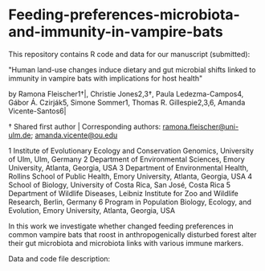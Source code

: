# Feeding-preferences-microbiota-and-immunity-in-vampire-bats

This repository contains R code and data for our manuscript (submitted):

"Human land-use changes induce dietary and gut microbial shifts linked to immunity in vampire bats with implications for host health"

by Ramona Fleischer1†|, Christie Jones2,3†, Paula Ledezma-Campos4, Gábor Á. Czirják5, Simone Sommer1, Thomas R. Gillespie2,3,6, Amanda Vicente-Santos6|

† Shared first author
| Corresponding authors: ramona.fleischer@uni-ulm.de; amanda.vicente@ou.edu 


1 Institute of Evolutionary Ecology and Conservation Genomics, University of Ulm, Ulm, Germany
2 Department of Environmental Sciences, Emory University, Atlanta, Georgia, USA
3 Department of Environmental Health, Rollins School of Public Health, Emory University, Atlanta, Georgia, USA
4 School of Biology, University of Costa Rica, San José, Costa Rica 
5 Department of Wildlife Diseases, Leibniz Institute for Zoo and Wildlife Research, Berlin, Germany
6 Program in Population Biology, Ecology, and Evolution, Emory University, Atlanta, Georgia, USA 


In this work we investigate whether changed feeding preferences in common vampire bats that roost in anthropogenically disturbed forest alter their gut microbiota and microbiota links with various immune markers.

Data and code file description:
